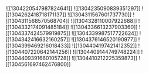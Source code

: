 ![[1304220547987824641]]
![[1304235090839351297]]
![[1304262418718171137]]
![[1304311567601737730]]
![[1304311568570568704]]
![[1304328110007922688]]
![[1304332174091485184]]
![[1304336613237903360]]
![[1304337424579919875]]
![[1304339987517722624]]
![[1304342416632160257]]
![[1304376146520190977]]
![[1304399469216018433]]
![[1304404197421412352]]
![[1304407220642144256]]
![[1304409144749748224]]
![[1304409391660105728]]
![[1304410212225359873]]
![[1304561697462476800]]
